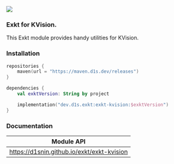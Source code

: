 [![](https://maven.d1s.dev/api/badge/latest/releases/dev/d1s/exkt/exkt-kvision?color=40c14a&name=maven.d1s.dev&prefix=v)](https://maven.d1s.dev/#/releases/dev/d1s/exkt/exkt-kvision)

### Exkt for KVision.

This Exkt module provides handy utilities for KVision.

### Installation

```kotlin
repositories {
    maven(url = "https://maven.d1s.dev/releases")
}

dependencies {
    val exktVersion: String by project

    implementation("dev.d1s.exkt:exkt-kvision:$exktVersion")
}
```

### Documentation

| Module API                                 |
|--------------------------------------------|
| https://d1snin.github.io/exkt/exkt-kvision |
